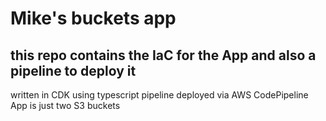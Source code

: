 # Mike's buckets app 
## this repo contains the IaC for the App and also a pipeline to deploy it

written in CDK using typescript
pipeline deployed via AWS CodePipeline
App is just two S3 buckets